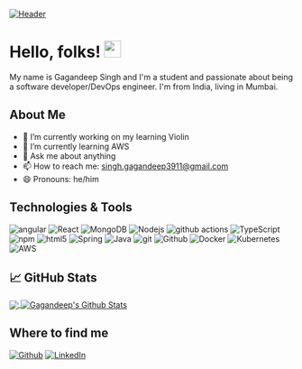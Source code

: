 [![Header](https://i.imgur.com/Mg3k9Ba.png?1 "Header")](https://github.com/Gagandeep39/gagandeep39)

# Hello, folks! <img src="https://i.imgur.com/wMAMzkJ.gif" width="30px">

My name is Gagandeep Singh and I'm a student and passionate about being a software developer/DevOps engineer. I'm from India, living in Mumbai.

## About Me
- 🔭 I’m currently working on my learning Violin
- 🌱 I’m currently learning AWS
- 💬 Ask me about anything
- 📫 How to reach me: singh.gagandeep3911@gmail.com
- 😄 Pronouns: he/him

## Technologies & Tools

<p>
  <img alt="angular" src="https://img.shields.io/badge/-Angular-DD0031?style=flat-square&logo=angular&logoColor=white" />
  <img alt="React" src="https://img.shields.io/badge/-React-45b8d8?style=flat-square&logo=react&logoColor=white" />
  <img alt="MongoDB" src="https://img.shields.io/badge/-MongoDB-13aa52?style=flat-square&logo=mongodb&logoColor=white" />
  <img alt="Nodejs" src="https://img.shields.io/badge/-Nodejs-43853d?style=flat-square&logo=Node.js&logoColor=white" />
  <img alt="github actions" src="https://img.shields.io/badge/-Github_Actions-2088FF?style=flat-square&logo=github-actions&logoColor=white" />
  <img alt="TypeScript" src="https://img.shields.io/badge/-TypeScript-007ACC?style=flat-square&logo=typescript&logoColor=white" />
  <img alt="npm" src="https://img.shields.io/badge/-NPM-CB3837?style=flat-square&logo=npm&logoColor=white" />
  <img alt="html5" src="https://img.shields.io/badge/-HTML5-E34F26?style=flat-square&logo=html5&logoColor=white" />
  <img alt="Spring" src="https://img.shields.io/badge/-Spring-177245?style=flat-square&logo=spring&logoColor=white" />
  <img alt="Java" src="https://img.shields.io/badge/-Java-f89820?style=flat-square&logo=java&logoColor=white" />
  <img alt="git" src="https://img.shields.io/badge/-Git-F05032?style=flat-square&logo=git&logoColor=white" />
  <img alt="Github" src="https://img.shields.io/badge/-Github-181717?style=flat-square&logo=github&logoColor=white" />
  <img alt="Docker" src="https://img.shields.io/badge/-Docker-46a2f1?style=flat-square&logo=docker&logoColor=white" />
  <img alt="Kubernetes" src="https://img.shields.io/badge/-Kubernetes-326ce5?style=flat-square&logo=kubernetes&logoColor=white" />
  <img alt="AWS" src="https://img.shields.io/badge/-AWS-232F3E?style=flat-square&logo=amazon&logoColor=white" />
</p>


## &#x1f4c8; GitHub Stats
<a href="https://github.com/Gagandeep39">
  <img align="center" src="https://github-readme-stats.vercel.app/api/top-langs/?username=Gagandeep39&theme=default&layout=compact&hide=java" />
</a>
<a href="https://github.com/Gagandeep39">
  <img align="center" src="https://github-readme-stats.vercel.app/api?username=Gagandeep39&theme=default" alt="Gagandeep's Github Stats" />
</a>


<!-- links to social media icons -->


<!-- Resources -->
<!-- Icons: https://simpleicons.org/ -->
<!-- GitHub Stats: https://github.com/anuraghazra/github-readme-stats -->
<!-- Emojis: https://emojipedia.org/emoji/ -->
<!-- HTML Emojis: https://www.fileformat.info/index.htm -->
<!-- Shields: https://shields.io/ -->
<!-- Awesome GitHub Profile README: https://github.com/abhisheknaiidu/awesome-github-profile-readme -->

## Where to find me
<p><a href="https://github.com/Gagandeep39" target="_blank"><img alt="Github" src="https://img.shields.io/badge/GitHub-%2312100E.svg?&style=for-the-badge&logo=Github&logoColor=white" /></a> <a href="https://www.linkedin.com/in/gagandeep-m-singh/" target="_blank"><img alt="LinkedIn" src="https://img.shields.io/badge/linkedin-%230077B5.svg?&style=for-the-badge&logo=linkedin&logoColor=white" /></a>